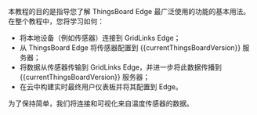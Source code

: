 本教程的目的是指导您了解 ThingsBoard Edge 最广泛使用的功能的基本用法。在整个教程中，您将学习如何：

- 将本地设备（例如传感器）连接到 GridLinks Edge；
- 从 ThingsBoard Edge 将传感器配置到 {{currentThingsBoardVersion}} 服务器；
- 将数据从传感器传输到 GridLinks Edge，并进一步将此数据传播到 {{currentThingsBoardVersion}} 服务器；
- 在云中构建实时最终用户仪表板并将其配置到 Edge。

为了保持简单，我们将连接和可视化来自温度传感器的数据。